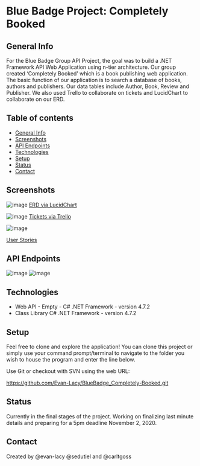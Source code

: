 # Blue Badge Project: Completely Booked
## General Info

For the Blue Badge Group API Project, the goal was to build a .NET Framework API Web Application using n-tier architecture. Our group created ‘Completely Booked’ which is a book publishing web application. The basic function of our application is to search a database of books, authors and publishers. Our data tables include Author, Book, Review and Publisher. We also used Trello to collaborate on tickets and LucidChart to collaborate on our ERD. 

## Table of contents
* [General Info](#general-Info)
* [Screenshots](#screenshots)
* [API Endpoints](#api-endpoints)
* [Technologies](#technologies)
* [Setup](#setup)
* [Status](#status)
* [Contact](#contact)

## Screenshots 

![image](https://user-images.githubusercontent.com/72028079/99829172-efb1ea00-2b29-11eb-8d15-e0fe3d79a31f.png)
[ERD via LucidChart](https://lucid.app/lucidchart/invitations/accept/76b26b21-4815-45a5-8a1c-fb0023942443)

![image](https://user-images.githubusercontent.com/72028079/99829393-40294780-2b2a-11eb-8078-1639ad330b9a.png)
[Tickets via Trello](https://trello.com/b/lL78YX0W/grumpy-tickets)

![image](https://user-images.githubusercontent.com/72028079/100916129-57a9ee00-34a3-11eb-8c8e-74bdc3115f28.png)

[User Stories](https://docs.google.com/document/d/1CZ0B3-hrsIBRteSKtMOKsDRXp80dbEY2TAQVw8BEixA/edit?usp=sharing)


## API Endpoints 

![image](https://user-images.githubusercontent.com/72028079/100915583-8d9aa280-34a2-11eb-8e79-b3bf874c2c86.png)
![image](https://user-images.githubusercontent.com/72028079/100915692-b1f67f00-34a2-11eb-9b0b-dd66b5b5a9d3.png)

## Technologies 

* Web API - Empty - C# .NET Framework - version 4.7.2
* Class Library C# .NET Framework - version 4.7.2

## Setup

Feel free to clone and explore the application! You can clone this project or simply use your command prompt/terminal to navigate to the folder you wish to house the program and enter the line below.

Use Git or checkout with SVN using the web URL:

https://github.com/Evan-Lacy/BlueBadge_Completely-Booked.git


## Status 

Currently in the final stages of the project. Working on finalizing last minute details and preparing for a 5pm deadline November 2, 2020. 

## Contact
Created by @evan-lacy @sedutiel and @carltgoss 
